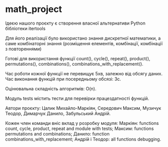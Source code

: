 ﻿# math_project

Ідеєю нашого проєкту є створення власної альтернативи Python бібліотеки itertools

Для його реалізації було використано знання дискретної математики, а саме комбінаторні знання (розміщення елементів, комбінації, комбінації з повтореннями)

Готові для використання функції count(), cycle(),
repeat(), product(), permutations(),
combinations(), combinations_with_replacement().

Час роботи кожної функції не перевищує 5хв, залежно від обсягу даних.
Час виконання функцій при посередньому обсязі: 3с.

Оцінювальна складність алгоритмів: O(n).

Модуль tests містить тести для перевірки працездатності функцій.

Автори проєкту: Цалик Михайло-Маркіян, Середович Максим, Музичук Теодор, Димарчук Данило, Забульський Андрій.

Кожен член команди вніс вклад у розробку модуля:
Маркіян: functions count, cycle, product, repeat and module with tests;
Максим: functions permutations and combinations;
Данило: function combinations_with_replacement;
Андрій і Теодор: all functions debugging.